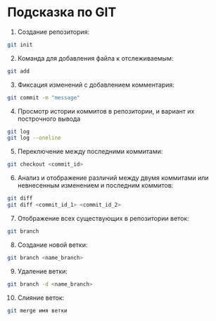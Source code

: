 # Подсказка по GIT

1. Создание репозитория:
```sh
git init
```
2. Команда для добавления файла к отслеживаемым:
```sh
git add
```
3. Фиксация изменений с добавлением комментария:
```sh
git commit -m "message"
```
4. Просмотр истории коммитов в репозитории, и вариант их построчного вывода
```sh
git log
git log --oneline
```
5. Переключение между последними коммитами:
```sh
git checkout <commit_id>
```
6. Анализ и отображение различий между двумя коммитами или невнесенным изменением и последним коммитов:
 ```sh
 git diff
 git diff <commit_id_1> <commit_id_2>
 ```

 7. Отображение всех существующих в репозитории веток:
 ```sh
 git branch
 ```

 8. Создание новой ветки:
 ```sh
git branch <name_branch>
 ```

 9. Удаление ветки:
 ```sh
 git branch -d <name_branch>
 ```

 10. Слияние веток:
 ```sh
 git merge имя ветки
 ```